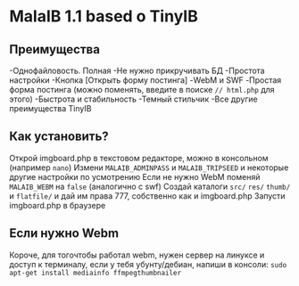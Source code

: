 MalaIB 1.1 based o TinyIB
=================

Преимущества
-------------
-Однофайловость. Полная
-Не нужно прикручивать БД
-Простота настройки
-Кнопка [Открыть форму постинга]
-WebM и SWF
-Простая форма постинга (можно поменять, введите в поиске ``// html.php`` для этого)
-Быстрота и стабильность
-Темный стильчик
-Все другие преимущества TinyIB

Как установить?
-----------------
Открой imgboard.php в текстовом редакторе, можно в консольном (например ``nano``)
Измени ``MALAIB_ADMINPASS`` и ``MALAIB_TRIPSEED`` и некоторые другие настройки по усмотрению
Если не нужно WebM поменяй ``MALAIB_WEBM`` на ``false`` (аналогично с swf)
Создай каталоги ``src/`` ``res/`` ``thumb/`` и ``flatfile/`` и дай им права 777, собственно как и imgboard.php
Запусти imgboard.php в браузере

Если нужно Webm
----------------
Короче, для тогочтобы работал webm, нужен сервер на линуксе и доступ к терминалу, если
у тебя убунту/дебиан, напиши в консоли:
``sudo apt-get install mediainfo ffmpegthumbnailer``
